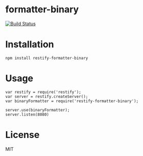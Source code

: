 formatter-binary
===============
[![Build Status](https://travis-ci.org/restify/formatter-binary.svg?branch=master)](https://travis-ci.org/restify/formatter-binary)

Installation
============

`npm install restify-formatter-binary`

Usage
=======

```
var restify = require('restify');
var server = restify.createServer();
var binaryFormatter = require('restify-formatter-binary');

server.use(binaryFormatter);
server.listen(8080)
```

License
=======

MIT
